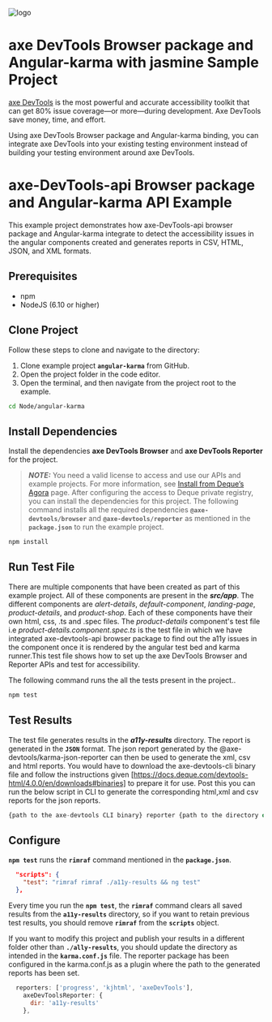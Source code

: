 ![logo](./docs/logo-angular_karma_axe.png)
# axe DevTools Browser package and Angular-karma with jasmine Sample Project

[axe DevTools](https://www.deque.com/axe/devtools/) is the most powerful and accurate accessibility toolkit that can get 80% issue coverage—or more—during development. Axe DevTools save money, time, and effort.

Using axe DevTools Browser package and  Angular-karma binding, you can integrate axe DevTools into your existing testing environment instead of building your testing environment around axe DevTools.

# axe-DevTools-api Browser package and Angular-karma API Example

This example project demonstrates how axe-DevTools-api browser package and Angular-karma integrate to detect the accessibility issues in the angular components created and generates reports in CSV, HTML, JSON, and XML formats.


## Prerequisites

- npm
- NodeJS (6.10 or higher)


## Clone Project

Follow these steps to clone and navigate to the directory:

1. Clone example project **`angular-karma`** from GitHub.
2. Open the project folder in the code editor.
3. Open the terminal, and then navigate from the project root to the example.

```sh
cd Node/angular-karma
```

## Install Dependencies

Install the dependencies **axe DevTools Browser** and **axe DevTools Reporter** for the project.

> **_NOTE:_**
> You need a valid license to access and use our APIs and example projects. For more information, see [Install from Deque’s Agora](https://docs.deque.com/devtools-html/4.0.0/en/node-br-install-agora) page. After configuring the access to Deque private registry, you can install the dependencies for this project.
> The following command installs all the required dependencies **`@axe-devtools/browser`** and **`@axe-devtools/reporter`** as mentioned in the **`package.json`** to run the example project.

```sh
npm install
```

## Run Test File
There are multiple components that have been created as part of this example project. All of these components are present in the **_src/app_**. The different components are _alert-details_, _default-component_, _landing-page_, _product-details_, and _product-shop_.
Each of these components have their own  html, css, .ts and .spec files.
The _product-details_ component's test file i.e _product-details.component.spec.ts_ is the test file in which we have integrated axe-devtools-api browser package to find out the a11y issues in the component once it is rendered by the angular test bed and karma runner.This test file shows how to set up the axe DevTools Browser and Reporter APIs and test for accessibility.

The following command runs the all the tests present in the project..

```sh
npm test
```

## Test Results

The test file generates results in the **_a11y-results_** directory. The report is generated in the **`JSON`** format.
The json report generated by the @axe-devtools/karma-json-reporter can then be used to generate the xml, csv and html reports. You would have to download the axe-devtools-cli binary file and follow the instructions given [https://docs.deque.com/devtools-html/4.0.0/en/downloads#binaries] to prepare it for use.
Post this you can run the below script in CLI to generate the corresponding html,xml and csv reports for the json reports.

```js
{path to the axe-devtools CLI binary} reporter {path to the directory of json reports} {path to the directory where the new reports are to be created} --format=csv,html,xml
```

## Configure

**`npm test`** runs the **`rimraf`** command mentioned in the **`package.json`**.

```json
  "scripts": {
    "test": "rimraf rimraf ./a11y-results && ng test"
  },
```

Every time you run the **`npm test`**, the **`rimraf`** command clears all saved results from the **`a11y-results`** directory, so if you want to retain previous test results, you should remove **`rimraf`** from the **`scripts`** object.


If you want to modify this project and publish your results in a different folder other than **`./ally-results`**, you should update the directory as intended in the **`karma.conf.js`** file. The reporter package has been configured in the karma.conf.js as a plugin where the path to the generated reports has been set. 

```js
  reporters: ['progress', 'kjhtml', 'axeDevTools'],
    axeDevToolsReporter: {
      dir: 'a11y-results'
    },
```